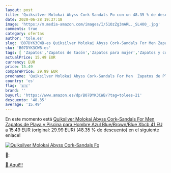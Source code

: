 ```yaml
---
layout: post
title: 'Quiksilver Molokai Abyss Cork-Sandals Fo con un 48.35 % de descuento'
date: 2020-06-28 19:37:18
image: 'https://m.media-amazon.com/images/I/51OzZg3mARL._SL400_.jpg'
comments: true
category: ofertas
author: 'tole.es'
slug: 'B07DYK3CWB-es Quiksilver Molokai Abyss Cork-Sandals For Men Zapatos de...'
sku: 'B07DYK3CWB-es'
tags: [ 'Zapatos','Zapatos de tacón','Zapatos para mujer','Zapatos y complementos','zapatos', ]
actualPrice: 15.49 EUR
currency: EUR
price: 15.49
comparePrice: 29.99 EUR
prodname: 'Quiksilver Molokai Abyss Cork-Sandals For Men  Zapatos de Playa y Piscina para Hombre  Azul  Blue/Brown/Blue Xbcb   41 EU'
country: 'es'
flag: '🇪🇸'
brand: ''
buyurl: 'https://www.amazon.es/dp/B07DYK3CWB/?tag=tolees-21'
descuento: '48.35'
average: '15.49'
---
```


En este momento está [Quiksilver Molokai Abyss Cork-Sandals For Men  Zapatos de Playa y Piscina para Hombre  Azul  Blue/Brown/Blue Xbcb   41 EU](https://www.amazon.es/dp/B07DYK3CWB/?tag=tolees-21) a 15.49 EUR (original: 29.99 EUR) (48.35 %  de descuento) en el siguiente enlace!

[![Quiksilver Molokai Abyss Cork-Sandals Fo](https://m.media-amazon.com/images/I/51OzZg3mARL._SL400_.jpg)](https://www.amazon.es/dp/B07DYK3CWB/?tag=tolees-21)

🔎:


[🛒 Aquí!!!](https://www.amazon.es/dp/B07DYK3CWB/?tag=tolees-21)
